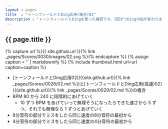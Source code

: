 ```yaml
---
layout : pages
title  : "トーンフィールドとDing応用(複合)02"
description : "トーンフィールドとDingを使った練習です。1回ずつDingの指が変わります。途中で8分に変わります。4分でも8分でもきれいに鳴らせるようにしましょう。"
---
```


## {{ page.title }}

{% capture url %}{{ site.github.url }}{% link _pages/Scores/0030/images/02.svg %}{% endcapture %}
{% assign caption = '' | markdownify %}
{% include thumbnail.html url=url caption=caption %}

* [トーンフィールドとDing応用02]({{site.github.url}}{% link _pages/Scores/0028/02.md %})と[トーンフィールドとDing応用(高速)02]({{site.github.url}}{% link _pages/Scores/0029/02.md %})の複合
* BPM 80 から 240 に段階的にあげていく
  * 10 ずつ BPM をあげていって無理そうになったらできた速さから 5 ずつ、それでも無理なら 1 ずつとあげていく
* 8分音符の部分でミスをしたら同じ速度の8分音符の最初から
* 4分音符の部分でミスをしたら同じ速度の4分音符の最初から